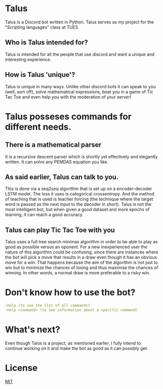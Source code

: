 # Talus

Talus is a Discord bot written in Python.
Talus serves as my project for the "Scripting languages" class at TUES

## Who is Talus intended for?

Talus is intended for all the people that use discord and want a unique and interesting experience.

## How is Talus 'unique'?

Talus is unique in many ways. Unlike other discord bots it can speak to you (well, sort off), solve mathematical expressions, beat you in a game of Tic Tac Toe and even help you with the moderation of your server!
 
# Talus posseses commands for different needs.
  
   ## There is a mathematical parser 
  It is a recursive descent parser which is shortly yet effectively and elegantly written. It can solve any PEMDAS equation you like. 
  
   ## As said earlier, Talus can talk to you. 
  This is done via a seq2seq algorithm that is set up on a encoder-decoder LSTM model. The loss it uses is categorical crossentropy.  And the method of teaching that is used is teacher forcing (the technique where the target word is passed as the next input to the decoder in short). Talus is not the most intelligent bot, but when given a good dataset and more epochs of learning, it can reach a good accuracy.

  ## Talus can play Tic Tac Toe with you
  Talus uses a full tree search minimax algorithm in order to be able to play as good as possible versus an oponent. For a new inexperienced user the nature of this algorithm could be confusing, since there are instances where the bot will pick a move that results in a draw even though it has an obvious move for a win. That happens because the aim of the algorithm is not just to win but to minimize the chances of losing and thus maximise the chances of winning. In other words, a normal draw is more preferable to a risky win. 

# Don't know how to use the bot?

```yaml
~help (to see the list of all commands)
~help <command> (to see information about a specific command)
```

# What's next?

Even though Talus is a project, as mentioned earlier, I fully intend to continue working on it and make the bot as good as it can possibly get.

# License
[MIT](https://choosealicense.com/licenses/mit/)
